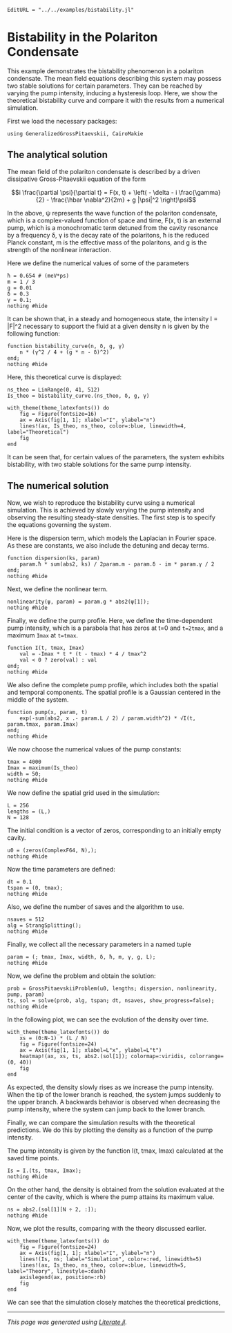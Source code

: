 ```@meta
EditURL = "../../examples/bistability.jl"
```

# Bistability in the Polariton Condensate

This example demonstrates the bistability phenomenon in a polariton condensate.
The mean field equations describing this system may possess two stable solutions for certain parameters.
They can be reached by varying the pump intensity, inducing a hysteresis loop.
Here, we show the theoretical bistability curve and compare it with the results from a numerical simulation.

First we load the necessary packages:

````@example bistability
using GeneralizedGrossPitaevskii, CairoMakie
````

## The analytical solution

The mean field of the polariton condensate is described by a driven dissipative Gross-Pitaevskii equation of the form
```math
i \frac{\partial \psi}{\partial t} = F(x, t) + \left( - \delta - i \frac{\gamma}{2} - \frac{\hbar \nabla^2}{2m} + g |\psi|^2 \right)\psi
```

In the above, ψ represents the wave function of the polariton condensate, which is a complex-valued function of space and time,
F(x, t) is an external pump, which is a monochromatic term detuned from the cavity resonance by a frequency δ,
γ is the decay rate of the polaritons,
ħ is the reduced Planck constant,
m is the effective mass of the polaritons,
and g is the strength of the nonlinear interaction.

Here we define the numerical values of some of the parameters

````@example bistability
ħ = 0.654 # (meV*ps)
m = 1 / 3
g = 0.01
δ = 0.3
γ = 0.1;
nothing #hide
````

It can be shown that, in a steady and homogeneous state, the intensity I = |F|^2
necessary to support the fluid at a given density n is given by the following function:

````@example bistability
function bistability_curve(n, δ, g, γ)
    n * (γ^2 / 4 + (g * n - δ)^2)
end;
nothing #hide
````

Here, this theoretical curve is displayed:

````@example bistability
ns_theo = LinRange(0, 41, 512)
Is_theo = bistability_curve.(ns_theo, δ, g, γ)

with_theme(theme_latexfonts()) do
    fig = Figure(fontsize=16)
    ax = Axis(fig[1, 1]; xlabel="I", ylabel="n")
    lines!(ax, Is_theo, ns_theo, color=:blue, linewidth=4, label="Theoretical")
    fig
end
````

It can be seen that, for certain values of the parameters, the system exhibits bistability, with two stable solutions for the same pump intensity.

## The numerical solution

Now, we wish to reproduce the bistability curve using a numerical simulation.
This is achieved by slowly varying the pump intensity and observing the resulting steady-state densities.
The first step is to specify the equations governing the system.

Here is the dispersion term, which models the Laplacian in Fourier space.
As these are constants, we also include the detuning and decay terms.

````@example bistability
function dispersion(ks, param)
    param.ħ * sum(abs2, ks) / 2param.m - param.δ - im * param.γ / 2
end;
nothing #hide
````

Next, we define the nonlinear term.

````@example bistability
nonlinearity(ψ, param) = param.g * abs2(ψ[1]);
nothing #hide
````

Finally, we define the pump profile.
Here, we define the time-dependent pump intensity, which is a parabola that has zeros at t=0 and `t=2tmax`,
and a maximum `Imax` at `t=tmax`.

````@example bistability
function I(t, tmax, Imax)
    val = -Imax * t * (t - tmax) * 4 / tmax^2
    val < 0 ? zero(val) : val
end;
nothing #hide
````

We also define the complete pump profile, which includes both the spatial and temporal components.
The spatial profile is a Gaussian centered in the middle of the system.

````@example bistability
function pump(x, param, t)
    exp(-sum(abs2, x .- param.L / 2) / param.width^2) * √I(t, param.tmax, param.Imax)
end;
nothing #hide
````

We now choose the numerical values of the pump constants:

````@example bistability
tmax = 4000
Imax = maximum(Is_theo)
width = 50;
nothing #hide
````

We now define the spatial grid used in the simulation:

````@example bistability
L = 256
lengths = (L,)
N = 128
````

The initial condition is a vector of zeros, corresponding to an initially empty cavity.

````@example bistability
u0 = (zeros(ComplexF64, N),);
nothing #hide
````

Now the time parameters are defined:

````@example bistability
dt = 0.1
tspan = (0, tmax);
nothing #hide
````

Also, we define the number of saves and the algorithm to use.

````@example bistability
nsaves = 512
alg = StrangSplitting();
nothing #hide
````

Finally, we collect all the necessary parameters in a named tuple

````@example bistability
param = (; tmax, Imax, width, δ, ħ, m, γ, g, L);
nothing #hide
````

Now, we define the problem and obtain the solution:

````@example bistability
prob = GrossPitaevskiiProblem(u0, lengths; dispersion, nonlinearity, pump, param)
ts, sol = solve(prob, alg, tspan; dt, nsaves, show_progress=false);
nothing #hide
````

In the following plot, we can see the evolution of the density over time.

````@example bistability
with_theme(theme_latexfonts()) do
    xs = (0:N-1) * (L / N)
    fig = Figure(fontsize=24)
    ax = Axis(fig[1, 1]; xlabel=L"x", ylabel=L"t")
    heatmap!(ax, xs, ts, abs2.(sol[1]); colormap=:viridis, colorrange=(0, 40))
    fig
end
````

As expected, the density slowly rises as we increase the pump intensity.
When the tip of the lower branch is reached, the system jumps suddenly to the upper branch.
A backwards behavior is observed when decreasing the pump intensity, where the system can jump back to the lower branch.

Finally, we can compare the simulation results with the theoretical predictions.
We do this by plotting the density as a function of the pump intensity.

The pump intensity is given by the function I(t, tmax, Imax) calculated at the saved time points.

````@example bistability
Is = I.(ts, tmax, Imax);
nothing #hide
````

On the other hand, the density is obtained from the solution evaluated
at the center of the cavity, which is where the pump attains its maximum value.

````@example bistability
ns = abs2.(sol[1][N ÷ 2, :]);
nothing #hide
````

Now, we plot the results, comparing with the theory discussed earlier.

````@example bistability
with_theme(theme_latexfonts()) do
    fig = Figure(fontsize=24)
    ax = Axis(fig[1, 1]; xlabel="I", ylabel="n")
    lines!(Is, ns; label="Simulation", color=:red, linewidth=5)
    lines!(ax, Is_theo, ns_theo, color=:blue, linewidth=5, label="Theory", linestyle=:dash)
    axislegend(ax, position=:rb)
    fig
end
````

We can see that the simulation closely matches the theoretical predictions,

---

*This page was generated using [Literate.jl](https://github.com/fredrikekre/Literate.jl).*


